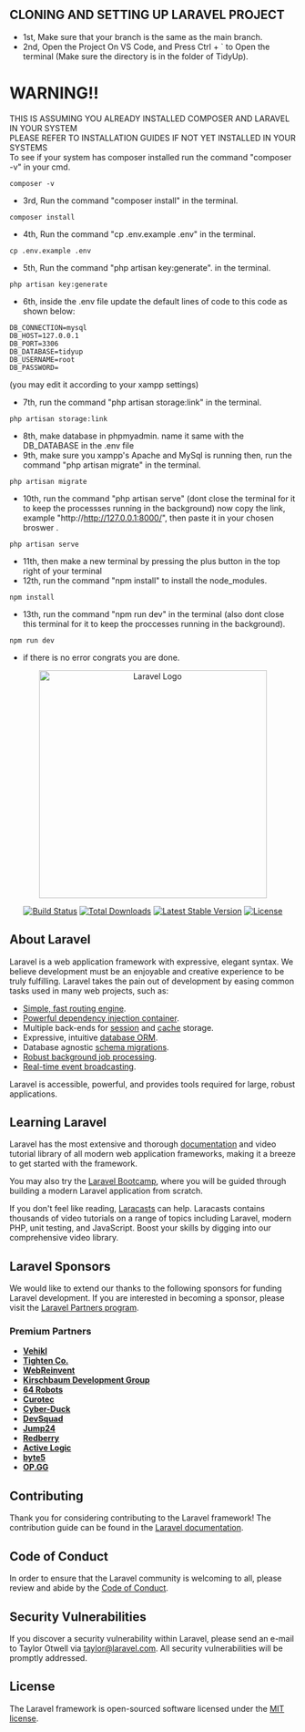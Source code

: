 ## CLONING AND SETTING UP LARAVEL PROJECT

- 1st, Make sure that your branch is the same as the main branch.
- 2nd, Open the Project On VS Code, and Press Ctrl + ` to Open the terminal (Make sure the directory is in the folder of TidyUp).

# WARNING!!
THIS IS ASSUMING YOU ALREADY INSTALLED COMPOSER AND LARAVEL IN YOUR SYSTEM </br>
PLEASE REFER TO INSTALLATION GUIDES IF NOT YET INSTALLED IN YOUR SYSTEMS </br>
To see if your system has composer installed run the command
"composer -v" in your cmd.
```
composer -v
```

- 3rd, Run the command "composer install" in the terminal.
```
composer install
```
- 4th, Run the command "cp .env.example .env" in the terminal.
```
cp .env.example .env
```
- 5th, Run the command "php artisan key:generate". in the terminal.
```
php artisan key:generate
```
- 6th, inside the .env file update the default lines of code to this code as shown below:
```
DB_CONNECTION=mysql
DB_HOST=127.0.0.1
DB_PORT=3306
DB_DATABASE=tidyup
DB_USERNAME=root
DB_PASSWORD=
```

(you may edit it according to your xampp settings)

- 7th, run the command "php artisan storage:link" in the terminal.
```
php artisan storage:link
```
- 8th, make database in phpmyadmin. name it same with the DB_DATABASE in the .env file 
- 9th, make sure you xampp's Apache and MySql is running then, run the command "php artisan migrate" in the terminal.
```
php artisan migrate
```
- 10th, run the command "php artisan serve" (dont close the terminal for it to keep the processses running in the background)
  now copy the link, example "http://http://127.0.0.1:8000/", then paste it in your chosen broswer .
```
php artisan serve
```
- 11th, then make a new terminal by pressing the plus button in the top right of your terminal
- 12th, run the command "npm install" to install the node_modules.
```
npm install
```
- 13th, run the command "npm run dev" in the terminal (also dont close this terminal for it to keep the proccesses running in the background).
```
npm run dev
```
- if there is no error congrats you are done.













<p align="center"><a href="https://laravel.com" target="_blank"><img src="https://raw.githubusercontent.com/laravel/art/master/logo-lockup/5%20SVG/2%20CMYK/1%20Full%20Color/laravel-logolockup-cmyk-red.svg" width="400" alt="Laravel Logo"></a></p>

<p align="center">
<a href="https://github.com/laravel/framework/actions"><img src="https://github.com/laravel/framework/workflows/tests/badge.svg" alt="Build Status"></a>
<a href="https://packagist.org/packages/laravel/framework"><img src="https://img.shields.io/packagist/dt/laravel/framework" alt="Total Downloads"></a>
<a href="https://packagist.org/packages/laravel/framework"><img src="https://img.shields.io/packagist/v/laravel/framework" alt="Latest Stable Version"></a>
<a href="https://packagist.org/packages/laravel/framework"><img src="https://img.shields.io/packagist/l/laravel/framework" alt="License"></a>
</p>

## About Laravel

Laravel is a web application framework with expressive, elegant syntax. We believe development must be an enjoyable and creative experience to be truly fulfilling. Laravel takes the pain out of development by easing common tasks used in many web projects, such as:

- [Simple, fast routing engine](https://laravel.com/docs/routing).
- [Powerful dependency injection container](https://laravel.com/docs/container).
- Multiple back-ends for [session](https://laravel.com/docs/session) and [cache](https://laravel.com/docs/cache) storage.
- Expressive, intuitive [database ORM](https://laravel.com/docs/eloquent).
- Database agnostic [schema migrations](https://laravel.com/docs/migrations).
- [Robust background job processing](https://laravel.com/docs/queues).
- [Real-time event broadcasting](https://laravel.com/docs/broadcasting).

Laravel is accessible, powerful, and provides tools required for large, robust applications.

## Learning Laravel

Laravel has the most extensive and thorough [documentation](https://laravel.com/docs) and video tutorial library of all modern web application frameworks, making it a breeze to get started with the framework.

You may also try the [Laravel Bootcamp](https://bootcamp.laravel.com), where you will be guided through building a modern Laravel application from scratch.

If you don't feel like reading, [Laracasts](https://laracasts.com) can help. Laracasts contains thousands of video tutorials on a range of topics including Laravel, modern PHP, unit testing, and JavaScript. Boost your skills by digging into our comprehensive video library.

## Laravel Sponsors

We would like to extend our thanks to the following sponsors for funding Laravel development. If you are interested in becoming a sponsor, please visit the [Laravel Partners program](https://partners.laravel.com).

### Premium Partners

- **[Vehikl](https://vehikl.com/)**
- **[Tighten Co.](https://tighten.co)**
- **[WebReinvent](https://webreinvent.com/)**
- **[Kirschbaum Development Group](https://kirschbaumdevelopment.com)**
- **[64 Robots](https://64robots.com)**
- **[Curotec](https://www.curotec.com/services/technologies/laravel/)**
- **[Cyber-Duck](https://cyber-duck.co.uk)**
- **[DevSquad](https://devsquad.com/hire-laravel-developers)**
- **[Jump24](https://jump24.co.uk)**
- **[Redberry](https://redberry.international/laravel/)**
- **[Active Logic](https://activelogic.com)**
- **[byte5](https://byte5.de)**
- **[OP.GG](https://op.gg)**

## Contributing

Thank you for considering contributing to the Laravel framework! The contribution guide can be found in the [Laravel documentation](https://laravel.com/docs/contributions).

## Code of Conduct

In order to ensure that the Laravel community is welcoming to all, please review and abide by the [Code of Conduct](https://laravel.com/docs/contributions#code-of-conduct).

## Security Vulnerabilities

If you discover a security vulnerability within Laravel, please send an e-mail to Taylor Otwell via [taylor@laravel.com](mailto:taylor@laravel.com). All security vulnerabilities will be promptly addressed.

## License

The Laravel framework is open-sourced software licensed under the [MIT license](https://opensource.org/licenses/MIT).
